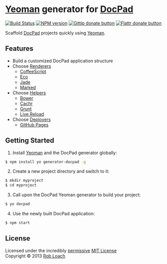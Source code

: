 # [Yeoman](http://yeoman.io) generator for [DocPad](http://docpad.org)

[![Build Status](https://secure.travis-ci.org/RobLoach/generator-docpad.png?branch=master)](https://travis-ci.org/RobLoach/generator-docpad)
[![NPM version](https://badge.fury.io/js/generator-docpad.png)](http://badge.fury.io/js/generator-docpad "View this project on NPM")
[![Gittip donate button](http://img.shields.io/gittip/RobLoach.png)](https://www.gittip.com/RobLoach/ "Donate weekly to the maintainer of this project")
[![Flattr donate button](http://img.shields.io/flattr/donate.png?color=yellow)](http://flattr.com/thing/2257574/RobLoach "Donate monthly to this project using Flattr")

Scaffold [DocPad](http://docpad.org) projects quickly using [Yeoman](http://yeoman.io).


## Features

* Build a customized DocPad application structure
* Choose [Renderers](http://docpad.org/docs/plugins#renderers)
  * [CoffeeScript](http://docpad.org/plugin/coffeescript)
  * [Eco](http://docpad.org/plugin/eco)
  * [Jade](http://docpad.org/plugin/jade)
  * [Marked](http://docpad.org/plugin/marked)
* Choose [Helpers](http://docpad.org/docs/plugins#helpers)
  * [Bower](http://github.com/robloach/docpad-plugin-bower)
  * [Cachr](http://docpad.org/plugin/cachr)
  * [Grunt](http://github.com/robloach/docpad-plugin-grunt)
  * [Live Reload](http://docpad.org/plugin/livereload)
* Choose [Deployers](http://docpad.org/docs/plugins#deployers)
  * [GitHub Pages](http://docpad.org/plugin/ghpages)


## Getting Started

1. Install [Yeoman](http://yeoman.io) and the DocPad generator globally:
``` bash
$ npm install yo generator-docpad -g
```

2. Create a new project directory and switch to it:
``` bash
$ mkdir myproject
$ cd myproject
```

3. Call upon the DocPad Yeoman generator to build your project:
``` bash
$ yo docpad
```

4. Use the newly built DocPad application:
``` bash
$ npm start
```


## License

Licensed under the incredibly [permissive](http://en.wikipedia.org/wiki/Permissive_free_software_licence) [MIT License](http://creativecommons.org/licenses/MIT/)
<br/>Copyright &copy; 2013 [Rob Loach](http://robloach.net)
